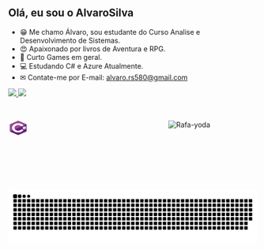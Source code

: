 ## Olá, eu sou o AlvaroSilva

- 😁 Me chamo Álvaro, sou estudante do Curso Analise e Desenvolvimento de Sistemas.
- 😍 Apaixonado por livros de Aventura e RPG.
- 👾 Curto Games em geral.
- 💻 Estudando C# e Azure Atualmente.
- ✉ Contate-me por E-mail: alvaro.rs580@gmail.com

 <div>
  <a href="https://github.com/AlvaroSilva">
  <img height="180em" src="https://github-readme-stats.vercel.app/api?username=AlvaroSilva&show_icons=true&theme=dracula&include_all_commits=true&count_private=true"/>
  <img height="180em" src="https://github-readme-stats.vercel.app/api/top-langs/?username=AlvaroSilva&layout=compact&langs_count=7&theme=dracula"/>
</div>

 ##
 
 <div style="display: inline_block"><br>
  
  <img align="center" alt="Alvaro-Csharp" height="30" width="40" src="https://raw.githubusercontent.com/devicons/devicon/master/icons/csharp/csharp-original.svg">
  <img align="right" alt="Rafa-yoda" src="https://c.tenor.com/KOMN72qhJ-sAAAAC/haikyuu-hinata.gif"  height="140"  width="180">
   
  ##
 
</div>


 
 
![Snake animation](https://github.com/alvaro5801/alvarosilva/blob/output/github-contribution-grid-snake.svg)
 










